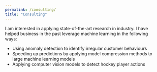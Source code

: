 ```yaml
---
permalink: /consulting/
title: "Consulting"
---
```


I am interested in applying state-of-the-art research in industry. I have helped business in the past leverage machine 
learning in the following ways:

- Using anomaly detection to identify irregular customer behaviours
- Speeding up predictions by applying model compression methods to large machine learning models
- Applying computer vision models to detect hockey player actions
